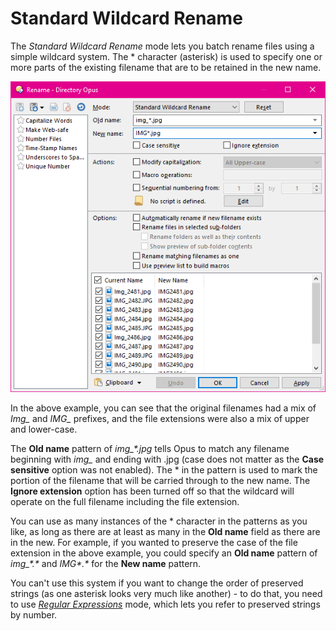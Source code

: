 # Standard Wildcard Rename

The *Standard Wildcard Rename* mode lets you batch rename files using a simple wildcard system. The \* character (asterisk) is used to specify one or more parts of the existing filename that are to be retained in the new name.

![](/Manual/images/media/standard_rename.png)

In the above example, you can see that the original filenames had a mix of *Img\_* and *IMG\_* prefixes, and the file extensions were also a mix of upper and lower-case.

The **Old name** pattern of *img\_\*.jpg* tells Opus to match any filename beginning with *img\_* and ending with .jpg (case does not matter as the **Case sensitive** option was not enabled). The \* in the pattern is used to mark the portion of the filename that will be carried through to the new name. The **Ignore extension** option has been turned off so that the wildcard will operate on the full filename including the file extension.

You can use as many instances of the \* character in the patterns as you like, as long as there are at least as many in the **Old name** field as there are in the new. For example, if you wanted to preserve the case of the file extension in the above example, you could specify an **Old name** pattern of *img\_\*.\** and *IMG\*.\** for the **New name** pattern.

You can't use this system if you want to change the order of preserved strings (as one asterisk looks very much like another) - to do that, you need to use *[Regular Expressions](regular_expressions.md)* mode, which lets you refer to preserved strings by number.

